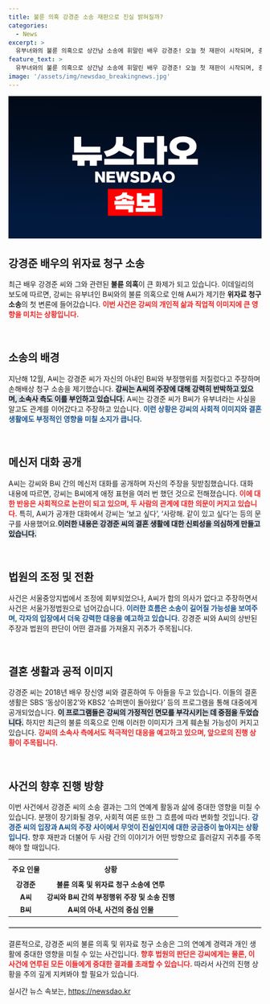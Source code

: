```yaml
---
title: 불륜 의혹 강경준 소송 재판으로 진실 밝혀질까?
categories:
  - News
excerpt: >
  유부녀와의 불륜 의혹으로 상간남 소송에 휘말린 배우 강경준! 오늘 첫 재판이 시작되며, 충격적인 메신저 대화 내용이 공개됐다. 강씨의 결혼 생활은 과연 어떻게 될까? 클릭해서 확인하세요!
feature_text: >
  유부녀와의 불륜 의혹으로 상간남 소송에 휘말린 배우 강경준! 오늘 첫 재판이 시작되며, 충격적인 메신저 대화 내용이 공개됐다. 강씨의 결혼 생활은 과연 어떻게 될까? 클릭해서 확인하세요!
image: '/assets/img/newsdao_breakingnews.jpg'
---
```


<p><img src="/assets/img/newsdao_breakingnews.jpg" alt="cryptoinkorea 속보" /></p>

<h2 data-ke-size="size26">강경준 배우의 위자료 청구 소송</h2>

<p data-ke-size="size16">최근 배우 강경준 씨와 그와 관련된 <b>불륜 의혹</b>이 큰 화제가 되고 있습니다. 이데일리의 보도에 따르면, 강씨는 유부녀인 B씨와의 불륜 의혹으로 인해 A씨가 제기한 <b>위자료 청구 소송</b>의 첫 변론에 들어갔습니다. <b><span style="color: #ee2323;">이번 사건은 강씨의 개인적 삶과 직업적 이미지에 큰 영향을 미치는 상황입니다.</span></b></p>

<p data-ke-size="size16">&nbsp;</p>

<h2 data-ke-size="size26">소송의 배경</h2>

<p data-ke-size="size16">지난해 12월, A씨는 강경준 씨가 자신의 아내인 B씨와 부정행위를 저질렀다고 주장하며 손해배상 청구 소송을 제기했습니다. <b><span style="background-color: #21538527;">강씨는 A씨의 주장에 대해 강력히 반박하고 있으며, 소속사 측도 이를 부인하고 있습니다.</span></b> A씨는 강경준 씨가 B씨가 유부녀라는 사실을 알고도 관계를 이어갔다고 주장하고 있습니다. <b><span style="color: #1a5490;">이런 상황은 강씨의 사회적 이미지와 결혼생활에도 부정적인 영향을 미칠 소지가 큽니다.</span></b></p>

<p data-ke-size="size16">&nbsp;</p>

<h2 data-ke-size="size26">메신저 대화 공개</h2>

<p data-ke-size="size16">A씨는 강씨와 B씨 간의 메신저 대화를 공개하며 자신의 주장을 뒷받침했습니다. 대화 내용에 따르면, 강씨는 B씨에게 애정 표현을 여러 번 했던 것으로 전해졌습니다. <b><span style="color: #ee2323;">이에 대한 반응은 사회적으로 논란이 되고 있으며, 두 사람의 관계에 대한 의문이 커지고 있습니다.</span></b> 특히, A씨가 공개한 대화에서 강씨는 ‘보고 싶다’, ‘사랑해. 같이 있고 싶다’는 등의 문구를 사용했어요.<b><span style="background-color: #21538527;">이러한 내용은 강경준 씨의 결혼 생활에 대한 신뢰성을 의심하게 만들고 있습니다.</span></b></p>

<p data-ke-size="size16">&nbsp;</p>

<h2 data-ke-size="size26">법원의 조정 및 전환</h2>

<p data-ke-size="size16">사건은 서울중앙지법에서 조정에 회부되었으나, A씨가 합의 의사가 없다고 주장하면서 사건은 서울가정법원으로 넘어갔습니다. <b><span style="color: #1a5490;">이러한 흐름은 소송이 길어질 가능성을 보여주며, 각자의 입장에서 더욱 강력한 대응을 예고하고 있습니다.</span></b> 강경준 씨와 A씨의 상반된 주장과 법원의 판단이 어떤 결과를 가져올지 귀추가 주목됩니다.</p>

<p data-ke-size="size16">&nbsp;</p>

<h2 data-ke-size="size26">결혼 생활과 공적 이미지</h2>

<p data-ke-size="size16">강경준 씨는 2018년 배우 장신영 씨와 결혼하여 두 아들을 두고 있습니다. 이들의 결혼 생활은 SBS ‘동상이몽2’와 KBS2 ‘슈퍼맨이 돌아왔다’ 등의 프로그램을 통해 대중에게 공개되었습니다. <b><span style="background-color: #21538527;">이 프로그램들은 강씨의 가정적인 면모를 부각시키는 데 중점을 두었습니다.</span></b> 하지만 최근의 불륜 의혹으로 인해 이러한 이미지가 크게 훼손될 가능성이 커지고 있습니다. <b><span style="color: #ee2323;">강씨의 소속사 측에서도 적극적인 대응을 예고하고 있으며, 앞으로의 진행 상황이 주목됩니다.</span></b></p>

<p data-ke-size="size16">&nbsp;</p>

<h2 data-ke-size="size26">사건의 향후 진행 방향</h2>

<p data-ke-size="size16">이번 사건에서 강경준 씨의 소송 결과는 그의 연예계 활동과 삶에 중대한 영향을 미칠 수 있습니다. 분쟁이 장기화될 경우, 사회적 여론 또한 그 흐름에 따라 변화할 것입니다. <b><span style="color: #1a5490;">강경준 씨의 입장과 A씨의 주장 사이에서 무엇이 진실인지에 대한 궁금증이 높아지는 상황입니다.</span></b> 향후 재판과 더불어 두 사람 간의 이야기가 어떤 방향으로 흘러갈지 귀추를 주목해야 할 때입니다.</p>

<p data-ke-size="size16">&#10;</p>

<table style="width: 100%; border-collapse: collapse;">
    <tr>
        <th style="text-align: center; height: 30px;"><b>주요 인물</b></th>
        <th style="text-align: center; height: 30px;"><b>상황</b></th>
    </tr>
    <tr>
        <td style="text-align: center; height: 17px;"><b>강경준</b></td>
        <td style="text-align: center; height: 17px;"><b>불륜 의혹 및 위자료 청구 소송에 연루</b></td>
    </tr>
    <tr>
        <td style="text-align: center; height: 17px;"><b>A씨</b></td>
        <td style="text-align: center; height: 17px;"><b>강씨와 B씨 간의 부정행위 주장 및 소송 진행</b></td>
    </tr>
    <tr>
        <td style="text-align: center; height: 17px;"><b>B씨</b></td>
        <td style="text-align: center; height: 17px;"><b>A씨의 아내, 사건의 중심 인물</b></td>
    </tr>
</table>

<hr style="border: 1px solid #ccc; margin: 20px 0;">

<p data-ke-size="size16">결론적으로, 강경준 씨의 불륜 의혹 및 위자료 청구 소송은 그의 연예계 경력과 개인 생활에 중대한 영향을 미칠 수 있는 사건입니다. <b><span style="color: #ee2323;">향후 법원의 판단은 강씨에게는 물론, 이 사건에 연루된 모든 이들에게 중대한 결과를 초래할 수 있습니다.</span></b> 따라서 사건의 진행 상황을 주의 깊게 지켜봐야 할 필요가 있습니다.</p>
실시간 뉴스 속보는, <a href="https://newsdao.kr" rel="dofollow">https://newsdao.kr</a>


